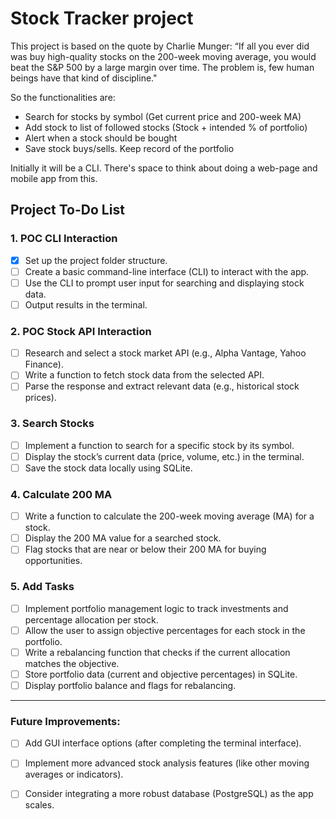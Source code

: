 # Stock Tracker project

This project is based on the quote by Charlie Munger:
“If all you ever did was buy high-quality stocks on the 200-week moving average, you would beat the S&P 500 by a large margin over time. The problem is, few human beings have that kind of discipline."

So the functionalities are:

- Search for stocks by symbol (Get current price and 200-week MA)
- Add stock to list of followed stocks (Stock + intended % of portfolio)
- Alert when a stock should be bought
- Save stock buys/sells. Keep record of the portfolio

Initially it will be a CLI. There's space to think about doing a web-page and mobile app from this.

## Project To-Do List

### 1. POC CLI Interaction
- [x] Set up the project folder structure.
- [ ] Create a basic command-line interface (CLI) to interact with the app.
- [ ] Use the CLI to prompt user input for searching and displaying stock data.
- [ ] Output results in the terminal.

### 2. POC Stock API Interaction
- [ ] Research and select a stock market API (e.g., Alpha Vantage, Yahoo Finance).
- [ ] Write a function to fetch stock data from the selected API.
- [ ] Parse the response and extract relevant data (e.g., historical stock prices).

### 3. Search Stocks
- [ ] Implement a function to search for a specific stock by its symbol.
- [ ] Display the stock’s current data (price, volume, etc.) in the terminal.
- [ ] Save the stock data locally using SQLite.

### 4. Calculate 200 MA
- [ ] Write a function to calculate the 200-week moving average (MA) for a stock.
- [ ] Display the 200 MA value for a searched stock.
- [ ] Flag stocks that are near or below their 200 MA for buying opportunities.

### 5. Add Tasks
- [ ] Implement portfolio management logic to track investments and percentage allocation per stock.
- [ ] Allow the user to assign objective percentages for each stock in the portfolio.
- [ ] Write a rebalancing function that checks if the current allocation matches the objective.
- [ ] Store portfolio data (current and objective percentages) in SQLite.
- [ ] Display portfolio balance and flags for rebalancing.

---

### Future Improvements:
- [ ] Add GUI interface options (after completing the terminal interface).
- [ ] Implement more advanced stock analysis features (like other moving averages or indicators).
- [ ] Consider integrating a more robust database (PostgreSQL) as the app scales.


